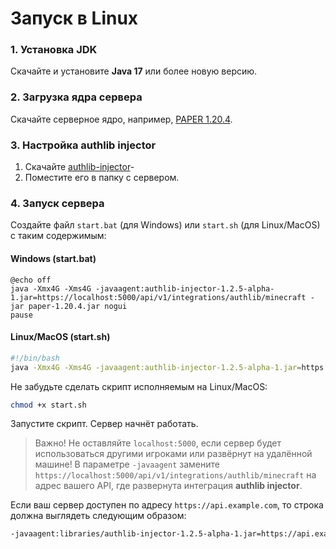 # Запуск в Linux

### 1. Установка JDK

Скачайте и установите **Java 17** или более новую версию.

### 2. Загрузка ядра сервера

Скачайте серверное ядро, например, [PAPER 1.20.4](https://papermc.io/downloads).

### 3. Настройка authlib injector

1. Скачайте
   [authlib-injector](https://github.com/Gml-Launcher/Gml.Authlib.Injector/releases/tag/authlib-injector-1.2.5-alpha-1)-
2. Поместите его в папку с сервером.

### 4. Запуск сервера

Создайте файл `start.bat` (для Windows) или `start.sh` (для Linux/MacOS) с таким содержимым:

#### Windows (start.bat)

```batch
@echo off
java -Xmx4G -Xms4G -javaagent:authlib-injector-1.2.5-alpha-1.jar=https://localhost:5000/api/v1/integrations/authlib/minecraft -jar paper-1.20.4.jar nogui
pause
```

#### Linux/MacOS (start.sh)

```bash
#!/bin/bash
java -Xmx4G -Xms4G -javaagent:authlib-injector-1.2.5-alpha-1.jar=https://localhost:5000/api/v1/integrations/authlib/minecraft -jar paper-1.20.4.jar nogui
```

Не забудьте сделать скрипт исполняемым на Linux/MacOS:

```bash
chmod +x start.sh
```

Запустите скрипт. Сервер начнёт работать.

> Важно!
> Не оставляйте `localhost:5000`, если сервер будет использоваться другими игроками или развёрнут на удалённой машине!
> В параметре `-javaagent` замените `https://localhost:5000/api/v1/integrations/authlib/minecraft` на адрес вашего API,
> где развернута интеграция **authlib injector**.

Если ваш сервер доступен по адресу `https://api.example.com`, то строка должна выглядеть следующим образом:

```bash
-javaagent:libraries/authlib-injector-1.2.5-alpha-1.jar=https://api.example.com/api/v1/integrations/authlib/minecraft -Dauthlibinjector.debug
```